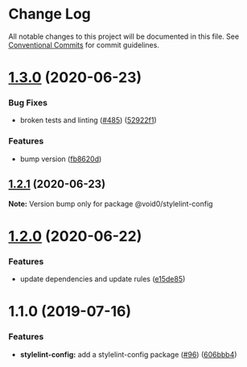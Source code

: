 # Change Log

All notable changes to this project will be documented in this file.
See [Conventional Commits](https://conventionalcommits.org) for commit guidelines.

# [1.3.0](https://github.com/1void0/utils/compare/@void0/stylelint-config@1.2.1...@void0/stylelint-config@1.3.0) (2020-06-23)


### Bug Fixes

* broken tests and linting ([#485](https://github.com/1void0/utils/issues/485)) ([52922f1](https://github.com/1void0/utils/commit/52922f190f818fc98eafa662a206af2bd18e6fa9))


### Features

* bump version ([fb8620d](https://github.com/1void0/utils/commit/fb8620d1652219c3dd5f38ab511fab6f83b10fc4))





## [1.2.1](https://github.com/1void0/utils/compare/@void0/stylelint-config@1.2.0...@void0/stylelint-config@1.2.1) (2020-06-23)

**Note:** Version bump only for package @void0/stylelint-config





# [1.2.0](https://github.com/1void0/utils/compare/@void0/stylelint-config@1.1.0...@void0/stylelint-config@1.2.0) (2020-06-22)


### Features

* update dependencies and update rules ([e15de85](https://github.com/1void0/utils/commit/e15de8526c8a3d2934910fff656546ecced62f86))





# 1.1.0 (2019-07-16)


### Features

* **stylelint-config:** add a stylelint-config package ([#96](https://github.com/1void0/utils/issues/96)) ([606bbb4](https://github.com/1void0/utils/commit/606bbb4))
